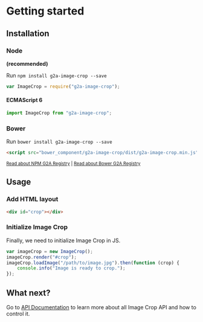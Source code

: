 # Getting started
## Installation

### Node
**(recommended)**

Run `npm install g2a-image-crop --save`

```javascript
var ImageCrop = require("g2a-image-crop");
```

#### ECMAScript 6

```javascript
import ImageCrop from "g2a-image-crop";
```

### Bower

Run `bower install g2a-image-crop --save`

```html
<script src="bower_component/g2a-image-crop/dist/g2a-image-crop.min.js"></script>
```

<sub>[Read about NPM G2A Registry](http://confluence.code.g2a.com/x/RwAi) | [Read about Bower G2A Registry](http://confluence.code.g2a.com/x/KgAi)</sub>

## Usage
### Add HTML layout

```html
<div id="crop"></div>
```

### Initialize Image Crop
Finally, we need to initialize Image Crop in JS.

```javascript
var imageCrop = new ImageCrop();
imageCrop.render("#crop");
imageCrop.loadImage("/path/to/image.jpg").then(function (crop) {
    console.info("Image is ready to crop.");
});
```

## What next?

Go to [API Documentation](API.md) to learn more about all Image Crop API and how to control it.